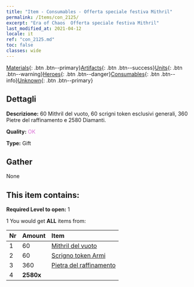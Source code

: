 ```yaml
---
title: "Item - Consumables - Offerta speciale festiva Mithril"
permalink: /Items/con_2125/
excerpt: "Era of Chaos  Offerta speciale festiva Mithril"
last_modified_at: 2021-04-12
locale: it
ref: "con_2125.md"
toc: false
classes: wide
---
```

 [Materials](/it/Items/){: .btn .btn--primary}[Artifacts](/it/Items/Artifacts/){: .btn .btn--success}[Units](/it/Items/Units/){: .btn .btn--warning}[Heroes](/it/Items/Heroes/){: .btn .btn--danger}[Consumables](/it/Items/Consumables/){: .btn .btn--info}[Unknown](/it/Items/Unknown/){: .btn .btn--primary}

## Dettagli
 **Descrizione:** 60 Mithril del vuoto, 60 scrigni token esclusivi generali, 360 Pietre del raffinamento e 2580 Diamanti.

 **Quality:** <span style="color: #DA70D6">OK</span>

 **Type:** Gift

## Gather

  None

## This item contains:

 **Required Level to open:** 1

 1 You would get **ALL** items  from:

  | Nr | Amount |     Item    |
  |:---|:-------|:------------|
  | 1 | 60 | [Mithril del vuoto](/it/Items/con_817/) | 
  | 2 | 60 | [Scrigno token Armi](/it/Items/con_1367/) | 
  | 3 | 360 | [Pietra del raffinamento](/it/Items/con_814/) | 
  | 4 |  **2580x** | <i class="fas fa-gem"/> |  | 
